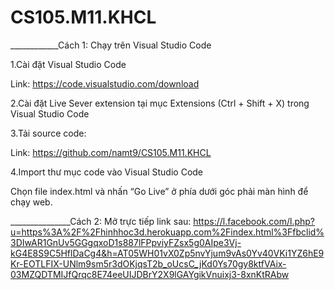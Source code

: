 # CS105.M11.KHCL

____________Cách 1: Chạy trên Visual Studio Code

1.Cài đặt Visual Studio Code

Link: https://code.visualstudio.com/download

2.Cài đặt Live Sever extension tại mục Extensions (Ctrl + Shift + X) trong Visual Studio Code

3.Tải source code:

Link: https://github.com/namt9/CS105.M11.KHCL

4.Import thư mục code vào Visual Studio Code

Chọn file index.html và nhấn “Go Live” ở phía dưới góc phải màn hình để chạy web.



_______________Cách 2: 
Mở trực tiếp link sau: https://l.facebook.com/l.php?u=https%3A%2F%2Fhinhhoc3d.herokuapp.com%2Findex.html%3Ffbclid%3DIwAR1GnUv5GGgqxoD1s887lFPpviyFZsx5g0AIpe3Vj-kG4E8S9C5HflDaCg4&h=AT05WH01vX0Zp5nvYjum9vAs0Yv40VKi1YZ6hE9Kr-EOTLFIX-UNlm9sm5r3dOKjqsT2b_oUcsC_jKd0Ys70gy8ktfVAix-03MZQDTMIJfQrqc8E74eeUIJDBrY2X9lGAYgikVnuixj3-8xnKtRAbw
